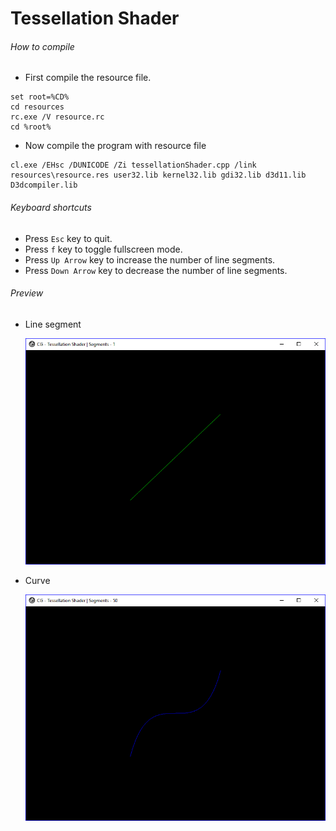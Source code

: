 # Tessellation Shader

###### How to compile

-   First compile the resource file.

```
set root=%CD%
cd resources
rc.exe /V resource.rc
cd %root%
```

-   Now compile the program with resource file

```
cl.exe /EHsc /DUNICODE /Zi tessellationShader.cpp /link resources\resource.res user32.lib kernel32.lib gdi32.lib d3d11.lib D3dcompiler.lib
```

###### Keyboard shortcuts

-   Press `Esc` key to quit.
-   Press `f` key to toggle fullscreen mode.
-   Press `Up Arrow` key to increase the number of line segments.
-   Press `Down Arrow` key to decrease the number of line segments.

###### Preview

-   Line segment

    ![lineSegment][line-segment-image]

-   Curve

    ![curve][curve-image]

[//]: # "Image declaration"
[line-segment-image]: ./preview/lineSegment.png "Line Segment"
[curve-image]: ./preview/curve.png "Curve"
